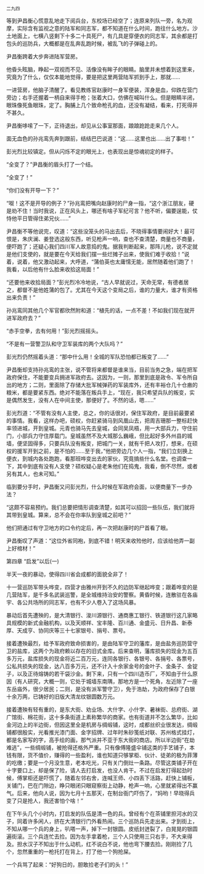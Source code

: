     二九四 

   等到尹昌衡心慌意乱地走下阅兵台，东校场已经空了；连原来列队一旁，名为观摩，实际含有监视之意的陆军和同志军，都不知道在什么时间，跑往什么地方。沙土地面上，七横八竖剩下十多二十具死尸，有几具是穿便衣的同志军，其余都是打包头的巡防兵，大概都是在乱奔乱跑时候，被乱飞的子弹碰上的。

   尹昌衡跨着大步奔进陆军营房。

   他昏头眩脑，睁起一双视而不见、活像没有眸子的眼睛。脑里并未想着到这里来，究竟为了什么，仅仅本能地觉得，要是把这里两营陆军抓到手上，那就……

   一进营房，他脑子清醒了。看见教练官赵康时一身军便装，浑身是血，仰跌在营门旁边；右手还握着一柄自来得手枪；张着大口，仿佛在喊叫什么。但是眼睛半闭，眼珠像死鱼眼珠，定了。胸脯上几个致命枪孔的血，还没有凝结，看来，打死得并不甚久。

   尹昌衡哆嗦了一下，正待退出，却见从公事室那面，踉踉跄跄走来几个人。

   面无血色的孙兆鸾先奔到跟前，结结巴巴说道：“这……这里也出……出了事啦！”

   彭光烈比较镇定。但从闪烁不定的眼光上，也表现出是惊魂初定的样子。

   “全变了？”尹昌衡的眉头打了一个结。

   “全变了！”

   “你们没有开导一下？”

   “呶！这不是开导的例子？”孙兆鸾把嘴向赵康时的尸身一指，“这个浙江朋友，硬是劝不住！当时我说，正在风头上，哪还有啥子军纪可言？他不听，偏要逞能，仗恃他平日管得住弟兄伙……”

   尹昌衡不等他说完，叹道：“这些没笼头的马出去后，不晓得事情要闹好大！最可恨是，朱庆澜、姜登选这般东西，听见枪声一响，查也不查清楚，商量也不商量，便吓跑了；还疑心我们四川军人故意捣的鬼。据我判断起来，那阵儿枪，说不定就是他们支使的，就是要在今天给我们摆一些烂摊子出来，使我们难于收拾！”说着，说着，他又激动起来，大呼道，“蒲伯英也太庸懦无能，居然随着他们跑了！我看，以后他有什么脸来收拾这局面！”

   “还要他来收拾局面？”彭光烈冷冷地说，“古人早就说过，天命无常，有德者居之，都督不是他姓蒲的包了。尤其在今天这个变局之后，谁的力量大，谁才有资格出来负责！”

   孙兆鸾同其他几个军官都欣然附和道：“植先的话，一点不差！不如我们现在就开进军政府去？”

   “赤手空拳，去有何用！”彭光烈摇摇头。

   “不是有一营警卫队和守卫军装库的两个大队吗？”

   彭光烈仍然摇着头道：“那中什么用！全城的军队恐怕都已叛变了……”

   尹昌衡却支持孙兆鸾的主张，说不管将来都督是谁来当，目前当务之急，端在把军政府保住，不能要变兵拥进军政府去。这因为，一则，那里到底是政令、军令所自出的地方；二则，里面除了存储大批军械弹药的军装库外，还有丰裕仓几十仓廒的粮米，都是要紧东西。绝对不能落在叛兵手上，“现在，我只希望兵队的叛变，实是偶然发生，没有人在中间主使，那便好了。不然的话，嗯……”

   彭光烈道：“不管有没有人主使，总之，你的话很对，保住军政府，是目前最要紧的事情。我看，这样办吧，硕权，你赶紧骑马到风凰山去，把周吉珊那一整标赶快率领进城，开到皇城。元青也骑马先去皇城，会同吴凤梧，用一大部兵力，守住前门，小部兵力守住厚载门。皇城虽然不及大城那么巍峨，但比起好多外州县的城墙，便坚固得多，只要兵队没有叛变，把城门一关，就有千把人攻打，想来，在硕权的援军开到之前，是不怕的……至于我，”他把旁边几个人一指，“我们立刻换上便衣，到城内各处跑跑，看那班哗变出去的家伙，究竟搞些什么名堂。也调查一下，其中到底有没有人支使？硕权疑心是老朱他们在捣鬼，我看，倒不尽然，或者另有其人，也未可知。”

   临到要分手时，尹昌衡又问彭光烈，什么时候在军政府会面，以便商量下一步办法？

   “这颇不容易预约。我们总要把情形调查清楚，如其可以招回一些队伍，我们就将其带到皇城。算来，总不会在你率队到皇城之前吧？”

   他们把通过有守卫地方的口令约定后，再一次把赵康时的尸首看了眼。

   尹昌衡叹了声道：“这位外省同袍，到底不错！明天来收殓他时，应该给他弄一副上好棺材！”

   第四章 “启发”以后(一)

   半天一夜的暴动，使得四川省会成都的面貌全非了！

   十一营巡防军带头哗变，四营才由雅州开到不久的边防军继起哗变；跟着哗变的是几营陆军，是千多名武装巡警，是全城维持治安的警察。黄昏时候，连散驻在各庙宇、各公共场所的同志军，也有不少人卷入了这场风暴。

   暴动后首先遭殃的，是大清银行、浚川源银行、通商惠工银行、铁道银行这几家略具规模的新式金融机构，以及天顺祥、宝丰隆、百川通、金盛元、日升昌、新泰厚、天成亨、协同庆等三十七家银号、捐号、票号。

   接着遭殃最烈，给予军政府致命损害的，是由陆军守卫的藩库，是由盐务巡防营守卫的盐库，这两个为政府赖以存在的旧式金库。后来查明，藩库损失的现金为五百多万元，盐库损失的现金将近二百万元，连同各银行、各银号、各捐号、各票号，公私共损失的现金，达八百多万元，还不计入十余家金号的金叶子、金条子、金锭子，以及正待熔铸的若干袋沙金。剩下来，只有一个四川造币厂，不知由于什么原因（有人研究，大概一则，它处于城墙东南隅，那地方是一个死角，左近除了一座东岳庙外，很少居民；二则，是没有派军警守卫），免于浩劫，为政府保存了白银十余万两，已铸好的旧版大清龙纹银圆数万元。

   接着遭殃有轻有重的，是东大街、劝业场、大什字、小什字、暑袜街、总府街、湖广馆街、棉花街，这十多条街道上素称繁华的商家。也有街道并不怎么繁华，比如金河边上的半边街，但因这里全是机房与绸缎铺，这时，成都丝织业很发达，绸缎铺都很殷实，光看推光漆门面、金字招牌、过年时朱砂笺纸对联、苏州格式挂灯，都是名家写的字，高手绘的画，那气派并不亚于东大街的商店。所以半边街“在劫难逃”，一些绸缎铺，被抢得还格外严重。只有像傅隆盛伞铺这类的手艺铺子，本钱有限，货不值价，赚得的一些盈利，谁也知道只够掌柜、伙计、徒弟的极为菲薄的吃缴；要是一个月没生意，老本吃光，只有关门倒灶一条路。尽管这类铺子开在十字要口上，却是保了险，请人去打启发，也没人肯干。不过在启发打得起劲时候，傅掌柜还是吓慌了，随着左邻右舍，连喊王师、小四丢下活路，赶快上铺板，关铺门，巴在门隙边，睁只眼闭只眼窥察街上动静，枪声一响，心里就紧得出不赢气。后来，他向人说，因为七月十五那天，在制台衙门吓伤了，“妈哟！早晓得兵变了只是抢人，我还害怕个啥！”

   在下午头几个小时内，打启发的队伍是清一色的兵。曾经有个在茶铺里担河水的汉子，同着许多闲人，挤在大清银行门外看热闹。三个巡防兵先走出来。才到街上，不知从哪一个兵的身上，叭嗒一声，掉下一封银圆。皮纸封迸裂了，白晃晃的银圆遍街滚。三个兵连忙去捡。因为左手拿着枪，三个人只使用三只右手，不大来得及。担水汉子不知出于什么动机，红不说白不说，他也弯下腰去捡。刚刚捡了几个，忽然重重的一枪托打在背上，打了他一个狗抢屎。

   一个兵骂了起来：“好狗日的，胆敢捡老子们的头！”

